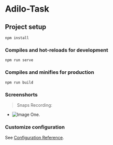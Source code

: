 # Adilo-Task

## Project setup
```
npm install
```

### Compiles and hot-reloads for development
```
npm run serve
```

### Compiles and minifies for production
```
npm run build
```


### Screenshorts
> Snaps Recording:
- ![Image One.]()

### Customize configuration
See [Configuration Reference](https://cli.vuejs.org/config/).
